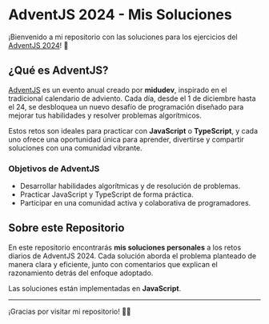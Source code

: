 # AdventJS 2024 - Mis Soluciones

¡Bienvenido a mi repositorio con las soluciones para los ejercicios del [AdventJS 2024](https://adventjs.dev/)! 🎄

## ¿Qué es AdventJS?

[AdventJS](https://adventjs.dev/) es un evento anual creado por **midudev**, inspirado en el tradicional calendario de adviento. Cada día, desde el 1 de diciembre hasta el 24, se desbloquea un nuevo desafío de programación diseñado para mejorar tus habilidades y resolver problemas algorítmicos.

Estos retos son ideales para practicar con **JavaScript** o **TypeScript**, y cada uno ofrece una oportunidad única para aprender, divertirse y compartir soluciones con una comunidad vibrante.

### Objetivos de AdventJS

- Desarrollar habilidades algorítmicas y de resolución de problemas.
- Practicar JavaScript y TypeScript de forma práctica.
- Participar en una comunidad activa y colaborativa de programadores.

## Sobre este Repositorio

En este repositorio encontrarás **mis soluciones personales** a los retos diarios de AdventJS 2024. Cada solución aborda el problema planteado de manera clara y eficiente, junto con comentarios que explican el razonamiento detrás del enfoque adoptado.

Las soluciones están implementadas en **JavaScript**.

---
¡Gracias por visitar mi repositorio! 🚀🎅
